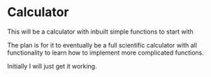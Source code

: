 # Calculator
This will be a calculator with inbuilt simple functions to start with

The plan is for it to eventually be a full scientific calculator with all functionality to learn how to implement more complicated functions.

Initially I will just get it working.
